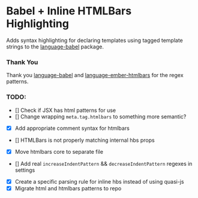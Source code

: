 # Babel + Inline HTMLBars Highlighting

Adds syntax highlighting for declaring templates using tagged template strings to the [language-babel](https://github.com/gandm/language-babel) package.




### Thank You
Thank you [language-babel](https://github.com/gandm/language-babel) and [language-ember-htmlbars](https://github.com/jmurphyau/language-ember-htmlbars) for the regex patterns.


### TODO:
- [] Check if JSX has html patterns for use
- [] Change wrapping `meta.tag.htmlbars` to something more semantic?
- [x] Add appropriate comment syntax for htmlbars
- [] HTMLBars is not properly matching internal hbs props
- [x] Move htmlbars core to separate file
- [] Add real `increaseIndentPattern` && `decreaseIndentPattern` regexes in settings
- [x] Create a specific parsing rule for inline hbs instead of using quasi-js
- [x] Migrate html and htmlbars patterns to repo
